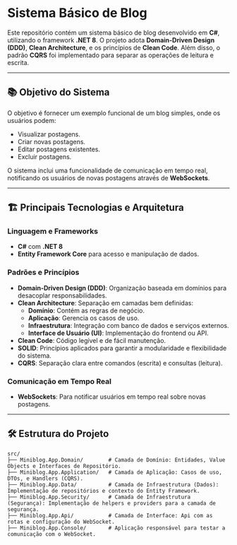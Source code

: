 # Sistema Básico de Blog

Este repositório contém um sistema básico de blog desenvolvido em **C#**, utilizando o framework **.NET 8**. O projeto adota **Domain-Driven Design (DDD)**, **Clean Architecture**, e os princípios de **Clean Code**. Além disso, o padrão **CQRS** foi implementado para separar as operações de leitura e escrita. 

---

## 📚 **Objetivo do Sistema**
O objetivo é fornecer um exemplo funcional de um blog simples, onde os usuários podem:
- Visualizar postagens.
- Criar novas postagens.
- Editar postagens existentes.
- Excluir postagens.

O sistema inclui uma funcionalidade de comunicação em tempo real, notificando os usuários de novas postagens através de **WebSockets**.

---

## 🏗️ **Principais Tecnologias e Arquitetura**
### Linguagem e Frameworks
- **C#** com **.NET 8**
- **Entity Framework Core** para acesso e manipulação de dados.

### Padrões e Princípios
- **Domain-Driven Design (DDD)**: Organização baseada em domínios para desacoplar responsabilidades.
- **Clean Architecture**: Separação em camadas bem definidas:
  - **Domínio**: Contém as regras de negócio.
  - **Aplicação**: Gerencia os casos de uso.
  - **Infraestrutura**: Integração com banco de dados e serviços externos.
  - **Interface de Usuário (UI)**: Implementação do frontend ou API.
- **Clean Code**: Código legível e de fácil manutenção.
- **SOLID**: Princípios aplicados para garantir a modularidade e flexibilidade do sistema.
- **CQRS**: Separação clara entre comandos (escrita) e consultas (leitura).

### Comunicação em Tempo Real
- **WebSockets**: Para notificar usuários em tempo real sobre novas postagens.

---

## 🛠️ **Estrutura do Projeto**

```plaintext
src/
├── Miniblog.App.Domain/        # Camada de Domínio: Entidades, Value Objects e Interfaces de Repositório.
├── Miniblog.App.Application/   # Camada de Aplicação: Casos de uso, DTOs, e Handlers (CQRS).
├── Miniblog.App.Data/          # Camada de Infraestrutura (Dados): Implementação de repositórios e contexto do Entity Framework.
├── Miniblog.App.Security/      # Camada de Infraestrutura (Segurança): Implementação de helpers e providers para a camada de segurança.
├── Miniblog.App.Api/           # Camada de Interface: Api com as rotas e configuração do WebSocket.
├── Miniblog.App.Console/       # Aplicação responsável para testar a comunicação com o WebSocket.
